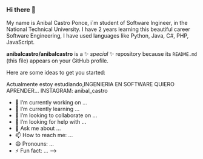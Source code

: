 ### Hi there 👋

My name is Anibal Castro Ponce, i´m student of Software Ingineer, in the National Technical University.
I have 2 years learning this beautiful career Software Engineering, I have used languages like Python, Java, C#, PHP, JavaScript.

**anibalcastro/anibalcastro** is a ✨ _special_ ✨ repository because its `README.md` (this file) appears on your GitHub profile.

Here are some ideas to get you started:

Actualmente estoy  estudiando,INGENIERIA EN SOFTWARE
QUIERO APRENDER...
INSTAGRAM: anibal_castro

- 🔭 I’m currently working on ...
- 🌱 I’m currently learning ...
- 👯 I’m looking to collaborate on ...
- 🤔 I’m looking for help with ...
- 💬 Ask me about ...
- 📫 How to reach me: ...
- 😄 Pronouns: ...
- ⚡ Fun fact: ...
-->
